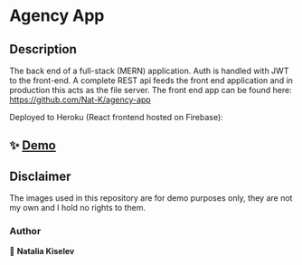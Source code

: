 # Agency App

## Description

The back end of a full-stack (MERN) application. Auth is handled with JWT to the front-end. A complete REST api feeds the front end application and in production this acts as the file server.
The front end app can be found here: https://github.com/Nat-K/agency-app

Deployed to Heroku (React frontend hosted on Firebase):

## ✨ [Demo](https://agency-app-react.web.app)

## Disclaimer

The images used in this repository are for demo purposes only, they are not my own and I hold no rights to them.

### Author

👤 **Natalia Kiselev**
